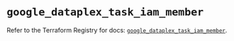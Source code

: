 # `google_dataplex_task_iam_member`

Refer to the Terraform Registry for docs: [`google_dataplex_task_iam_member`](https://registry.terraform.io/providers/hashicorp/google-beta/6.14.0/docs/resources/google_dataplex_task_iam_member).
